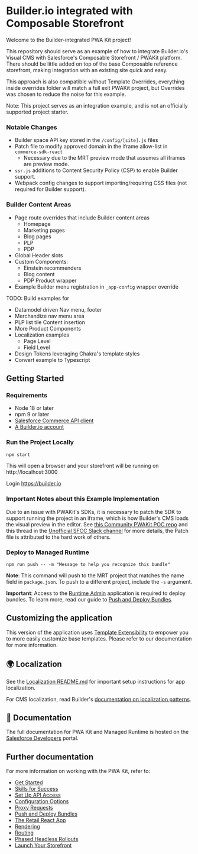 # Builder.io integrated with Composable Storefront

Welcome to the Builder-integrated PWA Kit project! 

This repository should serve as an example of how to integrate Builder.io's Visual CMS with Salesforce's Composable Storefront / PWAKit platform. There should be little added on top of the base Composable reference storefront, making integration with an existing site quick and easy.

This approach is also compatible without Template Overrides, everything inside overrides folder will match a full exit PWAKit project, but Overrides was chosen to reduce the noise for this example.

Note: This project serves as an integration example, and is not an officially supported project starter.


### Notable Changes
-  Builder space API key stored in the `/config/[site].js` files
-  Patch file to modify approved domain in the iframe allow-list in `commerce-sdk-react`
   -  Necessary due to the MRT preview mode that assumes all iframes are preview mode.
-  `ssr.js` additions to Content Security Policy (CSP) to enable Builder support.
-  Webpack config changes to support importing/requiring CSS files (not required for Builder support).

### Builder Content Areas
-  Page route overrides that include Builder content areas
   -  Homepage
   -  Marketing pages
   -  Blog pages
   -  PLP
   -  PDP
-  Global Header slots
-  Custom Components:
   -  Einstein recommenders
   -  Blog content
   -  PDP Product wrapper
-  Example Builder menu registration in `_app-config` wrapper override

TODO: Build examples for
- Datamodel driven Nav menu, footer
- Merchandize nav menu area
- PLP list tile Content insertion
- More Product Components
- Localization examples
  - Page Level
  - Field Level
- Design Tokens leveraging Chakra's template styles 
- Convert example to Typescript

## Getting Started

### Requirements

-   Node 18 or later
-   npm 9 or later
-   [Salesforce Commerce API client](https://developer.salesforce.com/docs/commerce/pwa-kit-managed-runtime/guide/setting-up-api-access.html)
-   [A Builder.io account](https://builder.io/signup)

### 

### Run the Project Locally

```bash
npm start
```

This will open a browser and your storefront will be running on http://localhost:3000

Login https://builder.io 

### Important Notes about this Example Implementation

Due to an issue with PWAKit's SDKs, it is necessary to patch the SDK to support running the project in an iframe, which is how Builder's CMS loads the visual preview in the editor. See [this Community PWAKit POC repo](https://github.com/SalesforceCommerceCloud/composable-storefront-pocs/tree/main) and this thread in the [Unofficial SFCC Slack channel](https://sfcc-unofficial.slack.com/archives/C02KUCHDEKH/p1717452731269259) for more details, the Patch file is attributed to the hard work of others.


### Deploy to Managed Runtime

```
npm run push -- -m "Message to help you recognize this bundle"
```

**Note**: This command will push to the MRT project that matches the name field in `package.json`. To push to a different project, include the `-s` argument.

**Important**: Access to the [Runtime Admin](https://runtime.commercecloud.com/) application is required to deploy bundles. To learn more, read our guide to [Push and Deploy Bundles](https://developer.salesforce.com/docs/commerce/pwa-kit-managed-runtime/guide/pushing-and-deploying-bundles.html).

## Customizing the application

This version of the application uses [Template Extensibility](https://developer.salesforce.com/docs/commerce/pwa-kit-managed-runtime/guide/template-extensibility.html) to empower you to more easily customize base templates. Please refer to our documentation for more information.

## 🌍 Localization

See the [Localization README.md](./packages/template-retail-react-app/translations/README.md) for important setup instructions for app localization.

For CMS localization, read Builder's [documentation on localization patterns](https://www.builder.io/c/docs/localization-intro).

## 📖 Documentation

The full documentation for PWA Kit and Managed Runtime is hosted on the [Salesforce Developers](https://developer.salesforce.com/docs/commerce/pwa-kit-managed-runtime/overview) portal.

## Further documentation

For more information on working with the PWA Kit, refer to:

-   [Get Started](https://developer.salesforce.com/docs/commerce/pwa-kit-managed-runtime/guide/getting-started.html)
-   [Skills for Success](https://developer.salesforce.com/docs/commerce/pwa-kit-managed-runtime/guide/skills-for-success.html)
-   [Set Up API Access](https://developer.salesforce.com/docs/commerce/pwa-kit-managed-runtime/guide/setting-up-api-access.html)
-   [Configuration Options](https://developer.salesforce.com/docs/commerce/pwa-kit-managed-runtime/guide/configuration-options.html)
-   [Proxy Requests](https://developer.salesforce.com/docs/commerce/pwa-kit-managed-runtime/guide/proxying-requests.html)
-   [Push and Deploy Bundles](https://developer.salesforce.com/docs/commerce/pwa-kit-managed-runtime/guide/pushing-and-deploying-bundles.html)
-   [The Retail React App](https://developer.salesforce.com/docs/commerce/pwa-kit-managed-runtime/guide/retail-react-app.html)
-   [Rendering](https://developer.salesforce.com/docs/commerce/pwa-kit-managed-runtime/guide/rendering.html)
-   [Routing](https://developer.salesforce.com/docs/commerce/pwa-kit-managed-runtime/guide/routing.html)
-   [Phased Headless Rollouts](https://developer.salesforce.com/docs/commerce/pwa-kit-managed-runtime/guide/phased-headless-rollouts.html)
-   [Launch Your Storefront](https://developer.salesforce.com/docs/commerce/pwa-kit-managed-runtime/guide/launching-your-storefront.html)
